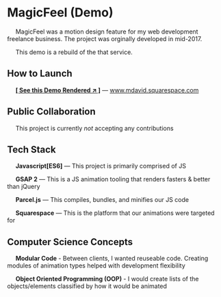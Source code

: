 # MagicFeel (Demo)

&nbsp;&nbsp;&nbsp;&nbsp;
MagicFeel was a motion design feature for my web development freelance business. The project was orginally developed in mid-2017. 

&nbsp;&nbsp;&nbsp;&nbsp;
This demo is a rebuild of the that service.

## How to Launch

&nbsp;&nbsp;&nbsp;&nbsp;
[**[ See this Demo Rendered ↗ ]**](https://www.mdavid.squarespace.com) —
www.mdavid.squarespace.com

## Public Collaboration
&nbsp;&nbsp;&nbsp;&nbsp;
This project is currently *not* accepting any contributions

## Tech Stack
&nbsp;&nbsp;&nbsp;&nbsp;
**Javascript[ES6]** — This project is primarily comprised of JS

&nbsp;&nbsp;&nbsp;&nbsp;
**GSAP 2** — This is a JS animation tooling that renders fasters & better than jQuery

&nbsp;&nbsp;&nbsp;&nbsp;
**Parcel.js** — This compiles, bundles, and minifies our JS code

&nbsp;&nbsp;&nbsp;&nbsp;
**Squarespace** — This is the platform that our animations were targeted for

## Computer Science Concepts 

&nbsp;&nbsp;&nbsp;&nbsp;
**Modular Code** - Between clients, I wanted reuseable code. Creating modules of animation types helped with development flexibility

&nbsp;&nbsp;&nbsp;&nbsp;
**Object Oriented Programming (OOP)** - I would create lists of the objects/elements classified by how it would be animated